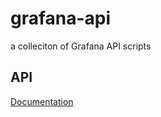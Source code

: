 # grafana-api
a colleciton of Grafana API scripts

## API
[Documentation](https://grafana.com/docs/grafana/latest/http_api/)
